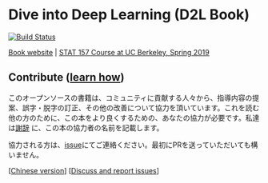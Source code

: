 # Dive into Deep Learning (D2L Book)

[![Build Status](http://ci.diveintodeeplearning.org/job/en/job/master/badge/icon)](http://ci.diveintodeeplearning.org/job/en/job/master/)

[Book website](http://en.diveintodeeplearning.org/) | [STAT 157 Course at UC Berkeley, Spring 2019](http://courses.d2l.ai/berkeley-stat-157/index.html)


## Contribute ([learn how](http://en.diveintodeeplearning.org/chapter_appendix/how-to-contribute.html))

このオープンソースの書籍は、コミュニティに貢献する人々から、指導内容の提案、誤字・脱字の訂正、その他の改善について協力を頂いています。これを読む他の方のために、この本をより良くするための、あなたの協力が必要です。私達は[謝辞](http://en.diveintodeeplearning.org/chapter_introduction/preface.html#Acknowledgments) に、この本の協力者の名前を記載します。
<!--
この本が出版されたあかつきには、本のハードコピーを協力者に無料で提供します（ただし、現在は米国のみの予定。）
-->
協力される方は、[issue](https://github.com/harusametime/d2l-ja/issues)にてご連絡ください。最初にPRを送っていただいても構いません。


[[Chinese version](https://github.com/diveintodeeplearning)] [[Discuss and report issues](https://discuss.mxnet.io/)] 


